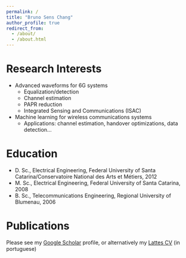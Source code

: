 ```yaml
---
permalink: /
title: "Bruno Sens Chang"
author_profile: true
redirect_from: 
  - /about/
  - /about.html
---
```


Research Interests
======
- Advanced waveforms for 6G systems
  - Equalization/detection
  - Channel estimation
  - PAPR reduction
  - Integrated Sensing and Communications (ISAC)
- Machine learning for wireless communications systems
  - Applications: channel estimation, handover optimizations, data detection...

Education
======
- D. Sc., Electrical Engineering, Federal University of Santa Catarina/Conservatoire National des Arts et Métiers, 2012
- M. Sc., Electrical Engineering, Federal University of Santa Catarina, 2008
- B. Sc., Telecommunications Engineering, Regional University of Blumenau, 2006

Publications
======
Please see my [Google Scholar](https://scholar.google.com/citations?user=GQpqv6oAAAAJ&hl) profile, or alternatively my [Lattes CV](http://lattes.cnpq.br/8237248707461788) (in portuguese)
